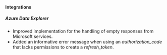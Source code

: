 
#### Integrations
##### Azure Data Explorer
- Improved implementation for the handling of empty responses from Microsoft services.
- Added an informative error message when using an *authorization_code* that lacks permissions to create a *refresh_token*. 
